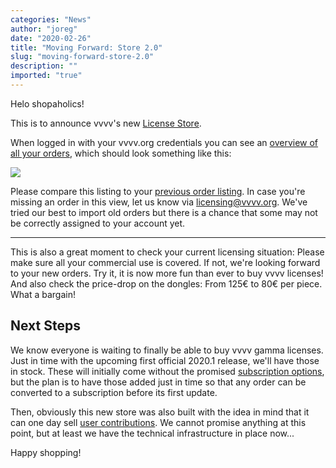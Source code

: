 ```yaml
---
categories: "News"
author: "joreg"
date: "2020-02-26"
title: "Moving Forward: Store 2.0"
slug: "moving-forward-store-2.0"
description: ""
imported: "true"
---
```



Helo shopaholics!

This is to announce vvvv's new [License Store](https://store.vvvv.org).

When logged in with your vvvv.org credentials you can see an [overview of all your orders](https://store.vvvv.org/orders), which should look something like this:

![](myorders.png) 

Please compare this listing to your [previous order listing](https://store.vvvv.org/). In case you're missing an order in this view, let us know via licensing@vvvv.org. We've tried our best to import old orders but there is a chance that some may not be correctly assigned to your account yet. 

---

This is also a great moment to check your current licensing situation: Please make sure all your commercial use is covered. If not, we're looking forward to your new orders. Try it, it is now more fun than ever to buy vvvv licenses! And also check the price-drop on the dongles: From 125€ to 80€ per piece. What a bargain!

## Next Steps
We know everyone is waiting to finally be able to buy vvvv gamma licenses. Just in time with the upcoming first official 2020.1 release, we'll have those in stock. These will initially come without the promised [subscription options](/blog/2019/vvvv-gamma-licensing-2), but the plan is to have those added just in time so that any order can be converted to a subscription before its first update.

Then, obviously this new store was also built with the idea in mind that it can one day sell [user contributions](https://store.vvvv.org/). We cannot promise anything at this point, but at least we have the technical infrastructure in place now...

Happy shopping!
